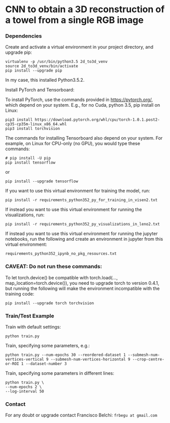 # CNN to obtain a 3D reconstruction of a towel from a single RGB image

### Dependencies

Create and activate a virtual environment in your project directory, and upgrade pip:
```
virtualenv -p /usr/bin/python3.5 2d_to3d_venv
source 2d_to3d_venv/bin/activate
pip install --upgrade pip
```
In my case, this installed Python3.5.2.

Install PyTorch and Tensorboard:

To install PyTorch, use the commands provided in https://pytorch.org/, which depend on your system.
E.g., for no Cuda, python 3.5, pip install on Linux:
```
pip3 install https://download.pytorch.org/whl/cpu/torch-1.0.1.post2-cp35-cp35m-linux_x86_64.whl
pip3 install torchvision
```

The commands for installing Tensorboard also depend on your system.
For example, on Linux for CPU-only (no GPU), you would type these commands:
```
# pip install -U pip
pip install tensorflow
```
or
```
pip install --upgrade tensorflow
```

If you want to use this virtual environment for training the model, run:
```
pip install -r requirements_python352_py_for_training_in_visen2.txt
```

If instead you want to use this virtual environment for running the visualizations, run:
```
pip install -r requirements_python352_py_visualizations_in_leno2.txt

```

If instead you want to use this virtual environment for running the jupyter notebooks, run the following and create an environment in jupyter from this virtual environment:
```
requirements_python352_ipynb_no_pkg_resources.txt
```

### CAVEAT: Do not run these commands:
To let torch.device() be compatible with torch.load(..., map_location=torch.device()), 
you need to upgrade torch to version 0.4.1, but running the following will make the environment incompatible with the training code:
```
pip install --upgrade torch torchvision
```

### Train/Test Example
Train with default settings: 
```
python train.py 
```
Train, specifying some parameters, e.g.:
```
python train.py --num-epochs 30 --reordered-dataset 1 --submesh-num-vertices-vertical 9 --submesh-num-vertices-horizontal 9 --crop-centre-or-ROI 1 --dataset-number 3
```
Train, specifying some parameters in different lines:
```
python train.py \
--num-epochs 2 \
--log-interval 50
```


### Contact
For any doubt or upgrade contact Francisco Belchi: `frbegu at gmail.com`
